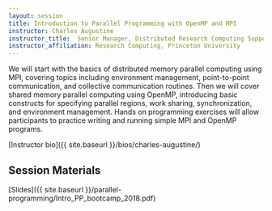 ```yaml
---
layout: session
title: Introduction to Parallel Programming with OpenMP and MPI
instructor: Charles Augustine
instructor_title:  Senior Manager, Distributed Research Computing Support
instructor_affiliation: Research Computing, Princeton University
---
```


We will start with the basics of distributed memory parallel computing using MPI, covering topics including environment management, point-to-point communication, and collective communication routines.  Then we will cover shared memory parallel computing using OpenMP, introducing basic constructs for specifying parallel regions, work sharing, synchronization, and environment management.  Hands on programming exercises will allow participants to practice writing and running simple MPI and OpenMP programs.


[Instructor bio]({{ site.baseurl }}/bios/charles-augustine/)

## Session Materials ##

[Slides]({{ site.baseurl }}/parallel-programming/Intro_PP_bootcamp_2018.pdf)
